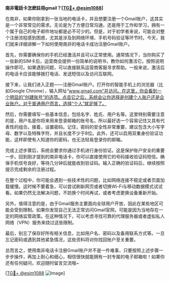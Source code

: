 **南非電話卡怎麽註冊gmail？[[TG💪+ @esim1088](https://t.me/s/esim1088)]**

在南非，如果你刚拿到一张当地的电话卡，并且想要注册一个Gmail账户，这其实是一个非常常见的需求。无论是为了方便日常沟通，还是用于工作和学习，拥有一个属于自己的电子邮件地址都是必不可少的。但是，对于初学者来说，可能会对整个注册流程感到困惑，尤其是涉及到网络环境、手机号码验证等环节时。今天，我们就来详细讲解一下如何使用南非的电话卡成功注册Gmail账户。

首先，你需要确保你的手机已经激活并且可以正常使用。通常情况下，当你购买了一张新的SIM卡后，运营商会提供一份简单的说明书，教你如何激活它。按照说明操作即可。如果遇到问题，可以直接联系运营商客服寻求帮助。一般来说，激活后的电话卡应该能够拨打电话、发送短信以及访问互联网。

接下来，让我们进入正题——注册Gmail账户。打开你的智能手机上的浏览器（比如Google Chrome），输入网址“www.gmail.com”并访问。在这里，你会看到一个明显的“创建账号”的选项。点击它之后，系统会让你选择是创建个人账户还是企业账户。对于普通用户而言，选择“个人”就足够了。

然后，你需要填写一些基本信息，包括名字、姓氏、用户名等。这里特别需要注意的是，用户名是你将来用来登录邮箱的账号名，所以最好选一个容易记住又具有代表性的组合。接着，设置密码。记住，密码的安全性非常重要，建议包含大小写字母、数字以及特殊字符，并且长度不少于8位。此外，还可以启用双重身份验证功能，这样即使有人知道你的密码，也无法轻易登录你的邮箱。

完成上述步骤后，系统会要求你通过手机进行身份验证。这是保护账户安全的重要一步。回到刚才提到的南非电话卡，你可以直接使用它的号码接收验证码短信。确保手机信号良好，等待几分钟后就能收到验证码。输入正确的验证码后，继续按照提示完成剩余的注册过程。

在整个过程中，你可能会遇到一些技术性的问题，比如网络连接不稳定或者页面加载缓慢。这时候不要着急，可以尝试刷新网页或者切换Wi-Fi与移动数据模式试试看。如果仍然无法解决问题，不妨换个时间再试，或者考虑更换设备重新开始。

另外，值得注意的是，由于Gmail服务主要面向全球用户开放，因此在某些地区可能会受到限制。如果你发现自己无法正常访问Gmail官网，可能是因为当地存在一定的网络监管政策。在这种情况下，可以考虑寻找可靠的代理服务器或者虚拟私人网络（VPN）服务来绕过这些限制。

最后，别忘了保存好所有相关信息，比如用户名、密码以及备用联系方式等。一旦忘记密码或遇到其他紧急情况，这些资料将对你找回账户至关重要。

总而言之，使用南非电话卡注册Gmail账户并不是一件难事，只要按照上述步骤一步步操作，再加上耐心和细心，相信很快就能拥有一封专属的电子邮箱啦！如果你还有任何疑问，欢迎随时留言交流哦~ 

[[TG💪+ @esim1088](https://t.me/s/esim1088) ![Image](https://i.postimg.cc/4NQfJmqS/Snipaste-2025-05-13-00-14-12.png)]